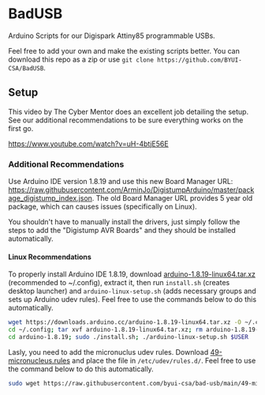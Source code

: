# BadUSB

Arduino Scripts for our Digispark Attiny85 programmable USBs. 

Feel free to add your own and make the existing scripts better. You can download this repo as a zip or use `git clone https://github.com/BYUI-CSA/BadUSB`. 

## Setup

This video by The Cyber Mentor does an excellent job detailing the setup. See our additional recommendations to be sure everything works on the first go.

https://www.youtube.com/watch?v=uH-4btjE56E 

### Additional Recommendations

Use Arduino IDE version 1.8.19 and use this new Board Manager URL: https://raw.githubusercontent.com/ArminJo/DigistumpArduino/master/package_digistump_index.json. The old Board Manager URL provides 5 year old package, which can causes issues (specifically on Linux).

You shouldn't have to manually install the drivers, just simply follow the steps to add the "Digistump AVR Boards" and they should be installed automatically.

#### Linux Recommendations

To properly install Arduino IDE 1.8.19, download [arduino-1.8.19-linux64.tar.xz](https://downloads.arduino.cc/arduino-1.8.19-linux64.tar.xz) (recommended to ~/.config), extract it, then run `install.sh` (creates desktop launcher) and `arduino-linux-setup.sh` (adds necessary groups and sets up Arduino udev rules). Feel free to use the commands below to do this automatically.

```bash
wget https://downloads.arduino.cc/arduino-1.8.19-linux64.tar.xz -O ~/.config/arduino-1.8.19-linux64.tar.xz
cd ~/.config; tar xvf arduino-1.8.19-linux64.tar.xz; rm arduino-1.8.19-linux64.tar.xz
cd arduino-1.8.19; sudo ./install.sh; ./arduino-linux-setup.sh $USER
```

Lasly, you need to add the micronuclus udev rules. Download [49-micronucleus.rules](https://github.com/byui-csa/bad-usb/blob/main/49-micronucleus.rules) and place the file in `/etc/udev/rules.d/`. Feel free to use the command below to do this automatically.

```bash
sudo wget https://raw.githubusercontent.com/byui-csa/bad-usb/main/49-micronucleus.rules -O /etc/udev/rules.d/49-micronucleus.rules
```
